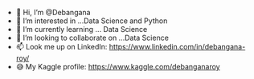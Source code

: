 - 👋 Hi, I’m @Debangana
- 👀 I’m interested in ...Data Science and Python
- 🌱 I’m currently learning ... Data Science
- 💞️ I’m looking to collaborate on ...Data Science
- 📫 Look me up on LinkedIn: https://www.linkedin.com/in/debangana-roy/
- 😅 My Kaggle profile: https://www.kaggle.com/debanganaroy

<!---
DebanganaRoy0820/DebanganaRoy0820 is a ✨ special ✨ repository because its `README.md` (this file) appears on your GitHub profile.
You can click the Preview link to take a look at your changes.
--->
